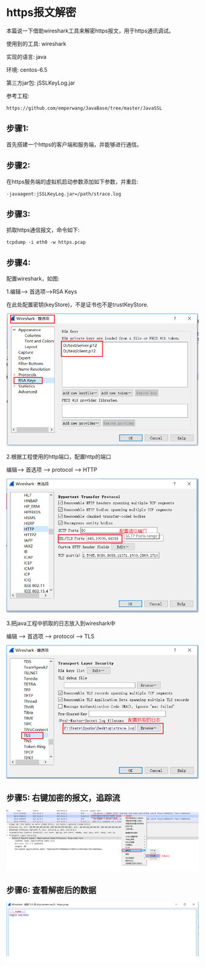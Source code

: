 # https报文解密

本篇说一下借助wireshark工具来解密https报文，用于https通讯调试。

使用到的工具: wireshark

实现的语言: java

环境: centos-6.5

第三方jar包: jSSLKeyLog.jar

参考工程: 

```shell
https://github.com/emperwang/JavaBase/tree/master/JavaSSL
```

## 步骤1:

首先搭建一个https的客户端和服务端，并能够进行通信。

## 步骤2: 

在https服务端的虚拟机启动参数添加如下参数，并重启:

```shell
-javaagent:jSSLKeyLog.jar=/path/strace.log
```



## 步骤3: 

抓取https通信报文，命令如下:

```shell
tcpdump -i eth0 -w https.pcap
```

## 步骤4: 

 配置wireshark，如图:

1.编辑--> 首选项-->RSA Keys

在此处配置密钥(keyStore)，不是证书也不是trustKeyStore.

![](../image/https/wireshark-keystore.png)

2.根据工程使用的http端口，配置http的端口

编辑--> 首选项 --> protocol --> HTTP

![](../image/https/wireshark-http.png)

3.把java工程中抓取的日志放入到wireshark中

编辑 --> 首选项 --> protocol --> TLS

![](../image/https/wireshark-tls.png)

## 步骤5:  右键加密的报文，追踪流

![](../image/https/wireshark-encrytData.png)

## 步骤6: 查看解密后的数据

![](../image/https/wireshark-data.png)